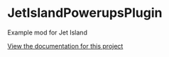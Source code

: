 # JetIslandPowerupsPlugin

Example mod for Jet Island

[View the documentation for this project](https://mods.jet-is.land/developing/)